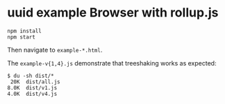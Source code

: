 # uuid example Browser with rollup.js

```
npm install
npm start
```

Then navigate to `example-*.html`.

The `example-v{1,4}.js` demonstrate that treeshaking works as expected:

```
$ du -sh dist/*
 20K  dist/all.js
8.0K  dist/v1.js
4.0K  dist/v4.js
```
